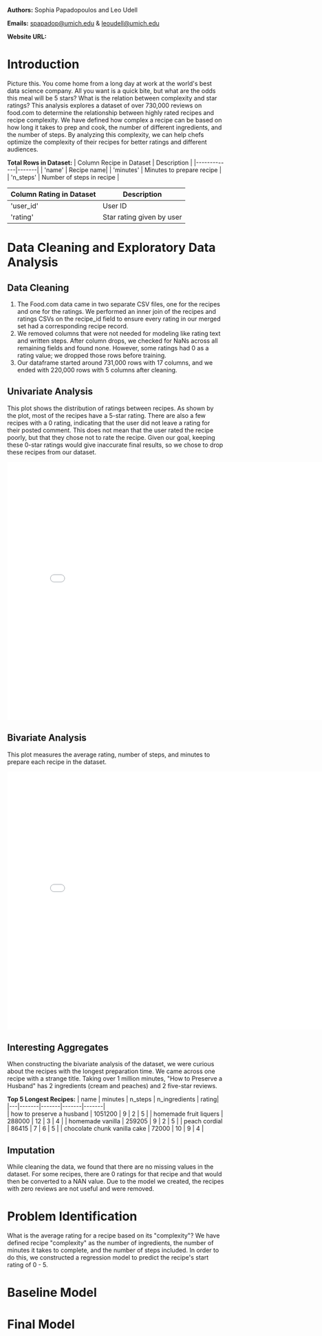 **Authors:** Sophia Papadopoulos and Leo Udell

**Emails:** spapadop@umich.edu & leoudell@umich.edu

**Website URL:**

# Introduction 
Picture this. You come home from a long day at work at the world's best data science company. All you want is a quick bite, but what are the odds this meal will be 5 stars? What is the relation between complexity and star ratings? This analysis explores a dataset of over 730,000 reviews on food.com to determine the relationship between highly rated recipes and recipe complexity. We have defined how complex a recipe can be based on how long it takes to prep and cook, the number of different ingredients, and the number of steps. By analyzing this complexity, we can help chefs optimize the complexity of their recipes for better ratings and different audiences.

**Total Rows in Dataset:** 
| Column Recipe in Dataset   | Description |
|-------------|-------|
| 'name'   | Recipe name|
| 'minutes' | Minutes to prepare recipe |
| 'n_steps' | Number of steps in recipe    |

| Column Rating in Dataset    | Description |
|-------------|-------|
| 'user_id'   | User ID |
| 'rating' | Star rating given by user |

# Data Cleaning and Exploratory Data Analysis
## Data Cleaning
1. The Food.com data came in two separate CSV files, one for the recipes and one for the ratings. We performed an inner join of the recipes and ratings CSVs on the recipe_id field to ensure every rating in our merged set had a corresponding recipe record.
2. We removed columns that were not needed for modeling like rating text and written steps. After column drops, we checked for NaNs across all remaining fields and found none. However, some ratings had 0 as a rating value; we dropped those rows before training.
3. Our dataframe started around 731,000 rows with 17 columns, and we ended with 220,000 rows with 5 columns after cleaning.
## Univariate Analysis
This plot shows the distribution of ratings between recipes. As shown by the plot, most of the recipes have a 5-star rating. There are also a few recipes with a 0 rating, indicating that the user did not leave a rating for their posted comment. This does not mean that the user rated the recipe poorly, but that they chose not to rate the recipe. Given our goal, keeping these 0-star ratings would give inaccurate final results, so we chose to drop these recipes from our dataset. 

 <iframe
 src="assests/uniAnalysis.html"
 width="800"
 height="600"
 frameborder="0"
 ></iframe>
 
## Bivariate Analysis
This plot measures the average rating, number of steps, and minutes to prepare each recipe in the dataset.

 <iframe
 src="assests/biAnalysis.html"
 width="800"
 height="600"
 frameborder="0"
 ></iframe>
 
## Interesting Aggregates
When constructing the bivariate analysis of the dataset, we were curious about the recipes with the longest preparation time. We came across one recipe with a strange title. Taking over 1 million minutes, "How to Preserve a Husband" has 2 ingredients (cream and peaches) and 2 five-star reviews. 

**Top 5 Longest Recipes:** 
| name | minutes | n_steps | n_ingredients | rating|
|---|-------|-------|-------|-------|                                                         
| how to preserve a husband | 1051200 | 9 | 2 | 5 |
| homemade fruit liquers | 288000 | 12 | 3  | 4 |
| homemade vanilla | 259205  |  9 | 2 | 5 |
| peach cordial | 86415 | 7 | 6 | 5 |
| chocolate chunk vanilla cake | 72000 | 10 | 9 | 4 |

## Imputation
While cleaning the data, we found that there are no missing values in the dataset. For some recipes, there are 0 ratings for that recipe and that would then be converted to a NAN value. Due to the model we created, the recipes with zero reviews are not useful and were removed. 
# Problem Identification
What is the average rating for a recipe based on its "complexity"? We have defined recipe "complexity" as the number of ingredients, the number of minutes it takes to complete, and the number of steps included. In order to do this, we constructed a regression model to predict the recipe's start rating of 0 - 5. 

# Baseline Model

# Final Model
